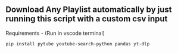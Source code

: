 ## Download Any Playlist automatically by just running this script with a custom csv input

Requirements -
(Run in vscode terminal)
~~~
pip install pytube youtube-search-python pandas yt-dlp
~~~
